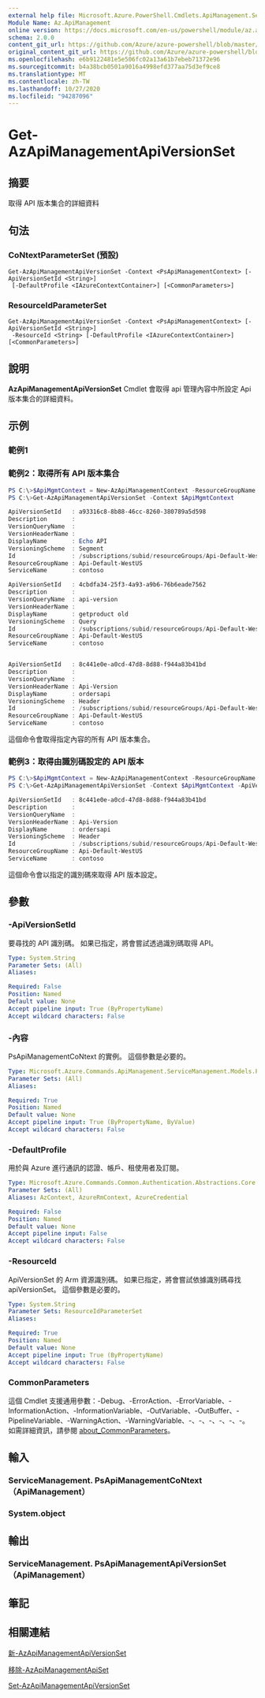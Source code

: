 ```yaml
---
external help file: Microsoft.Azure.PowerShell.Cmdlets.ApiManagement.ServiceManagement.dll-Help.xml
Module Name: Az.ApiManagement
online version: https://docs.microsoft.com/en-us/powershell/module/az.apimanagement/get-azapimanagementapiversionset
schema: 2.0.0
content_git_url: https://github.com/Azure/azure-powershell/blob/master/src/ApiManagement/ApiManagement/help/Get-AzApiManagementApiVersionSet.md
original_content_git_url: https://github.com/Azure/azure-powershell/blob/master/src/ApiManagement/ApiManagement/help/Get-AzApiManagementApiVersionSet.md
ms.openlocfilehash: e6b9122481e5e506fc02a13a61b7ebeb71372e96
ms.sourcegitcommit: b4a38bcb0501a9016a4998efd377aa75d3ef9ce8
ms.translationtype: MT
ms.contentlocale: zh-TW
ms.lasthandoff: 10/27/2020
ms.locfileid: "94287096"
---
```

# Get-AzApiManagementApiVersionSet

## 摘要
取得 API 版本集合的詳細資料

## 句法

### CoNtextParameterSet (預設) 
```
Get-AzApiManagementApiVersionSet -Context <PsApiManagementContext> [-ApiVersionSetId <String>]
 [-DefaultProfile <IAzureContextContainer>] [<CommonParameters>]
```

### ResourceIdParameterSet
```
Get-AzApiManagementApiVersionSet -Context <PsApiManagementContext> [-ApiVersionSetId <String>]
 -ResourceId <String> [-DefaultProfile <IAzureContextContainer>] [<CommonParameters>]
```

## 說明
**AzApiManagementApiVersionSet** Cmdlet 會取得 api 管理內容中所設定 Api 版本集合的詳細資料。

## 示例

### 範例1

### 範例2：取得所有 API 版本集合
```powershell
PS C:\>$ApiMgmtContext = New-AzApiManagementContext -ResourceGroupName "Api-Default-WestUS" -ServiceName "contoso"
PS C:\>Get-AzApiManagementApiVersionSet -Context $ApiMgmtContext

ApiVersionSetId   : a93316c8-8b88-46cc-8260-380789a5d598
Description       :
VersionQueryName  :
VersionHeaderName :
DisplayName       : Echo API
VersioningScheme  : Segment
Id                : /subscriptions/subid/resourceGroups/Api-Default-WestUS/providers/Microsoft.ApiManagement/service/contoso/api-version-sets/a916c8-8b88-46cc-8260-380789a5d598
ResourceGroupName : Api-Default-WestUS
ServiceName       : contoso

ApiVersionSetId   : 4cbdfa34-25f3-4a93-a9b6-76b6eade7562
Description       :
VersionQueryName  : api-version
VersionHeaderName :
DisplayName       : getproduct old
VersioningScheme  : Query
Id                : /subscriptions/subid/resourceGroups/Api-Default-WestUS/providers/Microsoft.ApiManagement/service/contoso/api-version-sets/4cbdfa34-25f3-4a93-a9b6-76b6eade7562
ResourceGroupName : Api-Default-WestUS
ServiceName       : contoso


ApiVersionSetId   : 8c441e0e-a0cd-47d8-8d88-f944a83b41bd
Description       :
VersionQueryName  :
VersionHeaderName : Api-Version
DisplayName       : ordersapi
VersioningScheme  : Header
Id                : /subscriptions/subid/resourceGroups/Api-Default-WestUS/providers/Microsoft.ApiManagement/service/contoso/api-version-sets/8c441e0e-a0cd-47d8-8d88-f944a83b41bd
ResourceGroupName : Api-Default-WestUS
ServiceName       : contoso
```

這個命令會取得指定內容的所有 API 版本集合。

### 範例3：取得由識別碼設定的 API 版本
```powershell
PS C:\>$ApiMgmtContext = New-AzApiManagementContext -ResourceGroupName "Api-Default-WestUS" -ServiceName "contoso"
PS C:\>Get-AzApiManagementApiVersionSet -Context $ApiMgmtContext -ApiVersionSetId $ApiVersionSetId

ApiVersionSetId   : 8c441e0e-a0cd-47d8-8d88-f944a83b41bd
Description       :
VersionQueryName  :
VersionHeaderName : Api-Version
DisplayName       : ordersapi
VersioningScheme  : Header
Id                : /subscriptions/subid/resourceGroups/Api-Default-WestUS/providers/Microsoft.ApiManagement/service/contoso/api-version-sets/8c441e0e-a0cd-47d8-8d88-f944a83b41bd
ResourceGroupName : Api-Default-WestUS
ServiceName       : contoso
```

這個命令會以指定的識別碼來取得 API 版本設定。

## 參數

### -ApiVersionSetId
要尋找的 API 識別碼。
如果已指定，將會嘗試透過識別碼取得 API。

```yaml
Type: System.String
Parameter Sets: (All)
Aliases:

Required: False
Position: Named
Default value: None
Accept pipeline input: True (ByPropertyName)
Accept wildcard characters: False
```

### -內容
PsApiManagementCoNtext 的實例。
這個參數是必要的。

```yaml
Type: Microsoft.Azure.Commands.ApiManagement.ServiceManagement.Models.PsApiManagementContext
Parameter Sets: (All)
Aliases:

Required: True
Position: Named
Default value: None
Accept pipeline input: True (ByPropertyName, ByValue)
Accept wildcard characters: False
```

### -DefaultProfile
用於與 Azure 進行通訊的認證、帳戶、租使用者及訂閱。

```yaml
Type: Microsoft.Azure.Commands.Common.Authentication.Abstractions.Core.IAzureContextContainer
Parameter Sets: (All)
Aliases: AzContext, AzureRmContext, AzureCredential

Required: False
Position: Named
Default value: None
Accept pipeline input: False
Accept wildcard characters: False
```

### -ResourceId
ApiVersionSet 的 Arm 資源識別碼。 如果已指定，將會嘗試依據識別碼尋找 apiVersionSet。 這個參數是必要的。

```yaml
Type: System.String
Parameter Sets: ResourceIdParameterSet
Aliases:

Required: True
Position: Named
Default value: None
Accept pipeline input: True (ByPropertyName)
Accept wildcard characters: False
```

### CommonParameters
這個 Cmdlet 支援通用參數：-Debug、-ErrorAction、-ErrorVariable、-InformationAction、-InformationVariable、-OutVariable、-OutBuffer、-PipelineVariable、-WarningAction、-WarningVariable、-、-、-、-、-、-。 如需詳細資訊，請參閱 [about_CommonParameters](http://go.microsoft.com/fwlink/?LinkID=113216)。

## 輸入

### ServiceManagement. PsApiManagementCoNtext （ApiManagement）

### System.object

## 輸出

### ServiceManagement. PsApiManagementApiVersionSet （ApiManagement）

## 筆記

## 相關連結

[新-AzApiManagementApiVersionSet](./New-AzApiManagementApiVersionSet.md)

[移除-AzApiManagementApiSet](./Remove-AzApiManagementApiVersionSet.md)

[Set-AzApiManagementApiVersionSet](./Set-AzApiManagementApiVersionSet.md)
